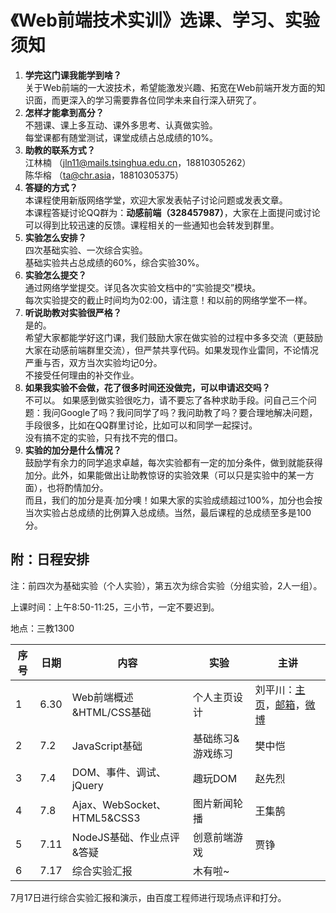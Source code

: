 # 《Web前端技术实训》选课、学习、实验须知

1. **学完这门课我能学到啥？**  
关于Web前端的一大波技术，希望能激发兴趣、拓宽在Web前端开发方面的知识面，而更深入的学习需要靠各位同学未来自行深入研究了。
2. **怎样才能拿到高分？**  
不翘课、课上多互动、课外多思考、认真做实验。  
每堂课都有随堂测试，课堂成绩占总成绩的10%。
3. **助教的联系方式？**  
江林楠 （[jln11@mails.tsinghua.edu.cn](mailto:jln11@mails.tsinghua.edu.cn)，18810305262）  
陈华榕 （[ta@chr.asia](mailto:ta@chr.asia)，18810305375）
4. **答疑的方式？**  
本课程使用新版网络学堂，欢迎大家发表帖子讨论问题或发表文章。  
本课程答疑讨论QQ群为：**动感前端（328457987）**，大家在上面提问或讨论可以得到比较迅速的反馈。课程相关的一些通知也会转发到群里。
5. **实验怎么安排？**  
四次基础实验、一次综合实验。  
基础实验共占总成绩的60%，综合实验30%。  
6. **实验怎么提交？**  
通过网络学堂提交。详见各次实验文档中的“实验提交”模块。  
每次实验提交的截止时间均为02:00，请注意！和以前的网络学堂不一样。  
7. **听说助教对实验很严格？**  
是的。  
希望大家都能学好这门课，我们鼓励大家在做实验的过程中多多交流（更鼓励大家在动感前端群里交流），但严禁共享代码。如果发现作业雷同，不论情况严重与否，双方当次实验均记0分。  
不接受任何理由的补交作业。
8. **如果我实验不会做，花了很多时间还没做完，可以申请迟交吗？**  
不可以。
如果感到做实验很吃力，请不要忘了各种求助手段。问自己三个问题：我问Google了吗？我问同学了吗？我问助教了吗？要合理地解决问题，手段很多，比如在QQ群里讨论，比如可以和同学一起探讨。  
没有搞不定的实验，只有找不完的借口。
9. **实验的加分是什么情况？**  
鼓励学有余力的同学追求卓越，每次实验都有一定的加分条件，做到就能获得加分。此外，如果能做出让助教惊讶的实验效果（可以只是实验中的某一方面），也将酌情加分。  
而且，我们的加分是真·加分噢！如果大家的实验成绩超过100%，加分也会按当次实验占总成绩的比例算入总成绩。当然，最后课程的总成绩至多是100分。

## 附：日程安排

注：前四次为基础实验（个人实验），第五次为综合实验（分组实验，2人一组）。

上课时间：上午8:50-11:25，三小节，一定不要迟到。

地点：三教1300

序号 | 日期 | 内容                        | 实验              | 主讲   |
---- | ---- | --------------------------- | ----------------- | ------ |
1    | 6.30 | Web前端概述&HTML/CSS基础    | 个人主页设计      | 刘平川：[主页](http://rank.im)，[邮箱](mailto:ranklau@gmail.com)，[微博](http://t.sina.com/rank) |
2    | 7.2  | JavaScript基础              | 基础练习&游戏练习 | 樊中恺 |
3    | 7.4  | DOM、事件、调试、jQuery     | 趣玩DOM           | 赵先烈 |
4    | 7.8  | Ajax、WebSocket、HTML5&CSS3 | 图片新闻轮播      | 王集鹄 |
5    | 7.11 | NodeJS基础、作业点评&答疑   | 创意前端游戏      | 贾铮   |
6    | 7.17 | 综合实验汇报                | 木有啦~           |        |

7月17日进行综合实验汇报和演示，由百度工程师进行现场点评和打分。
